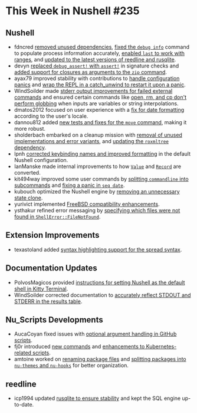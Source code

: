 # This Week in Nushell #235

## Nushell

- fdncred [removed unused dependencies](https://github.com/nushell/nushell/pull/11938), [fixed the `debug info`](https://github.com/nushell/nushell/pull/11909) command to populate process information accurately, [enabled `last` to work with ranges](https://github.com/nushell/nushell/pull/11906), and [updated to the latest versions of reedline and rusqlite](https://github.com/nushell/nushell/pull/11878).
- devyn [replaced `debug_assert!` with `assert!`](https://github.com/nushell/nushell/pull/11937) in signature checks and [added support for closures as arguments to the `zip` command](https://github.com/nushell/nushell/pull/11924).
- ayax79 improved stability with contributions to [handle configuration panics](https://github.com/nushell/nushell/pull/11935) and [wrap the REPL in a catch_unwind to restart it upon a panic](https://github.com/nushell/nushell/pull/11860).
- WindSoilder made [stderr output improvements for failed external commands](https://github.com/nushell/nushell/pull/11914) and ensured certain commands like [open, rm, and cp don't perform globbing](https://github.com/nushell/nushell/pull/11886) when inputs are variables or string interpolations.
- dmatos2012 focused on user experience with a [fix for date formatting](https://github.com/nushell/nushell/pull/11908) according to the user's locale.
- dannou812 added [new tests and fixes for the `move` command](https://github.com/nushell/nushell/pull/11904), making it more robust.
- sholderbach embarked on a cleanup mission with [removal of unused implementations and error variants](https://github.com/nushell/nushell/pull/11903), and [updating the `roxmltree` dependency](https://github.com/nushell/nushell/pull/11876).
- lpnh [corrected keybinding names and improved formatting](https://github.com/nushell/nushell/pull/11889) in the default Nushell configuration.
- IanManske made internal improvements to how [`Value`](https://github.com/nushell/nushell/pull/11885) and [`Record`](https://github.com/nushell/nushell/pull/11810) are converted.
- kit494way improved some user commands by [splitting `commandline` into subcommands](https://github.com/nushell/nushell/pull/11877) and [fixing a panic in `seq date`](https://github.com/nushell/nushell/pull/11871).
- kubouch optimized the Nushell engine by [removing an unnecessary state clone](https://github.com/nushell/nushell/pull/11872).
- yurivict implemented [FreeBSD compatibility enhancements](https://github.com/nushell/nushell/pull/11869).
- ysthakur refined error messaging by [specifying which files were not found in `ShellError::FileNotFound`](https://github.com/nushell/nushell/pull/11868).

## Extension Improvements

- texastoland added [syntax highlighting support for the spread syntax](https://github.com/nushell/vscode-nushell-lang/pull/174).

## Documentation Updates

- PolvosMagicos provided [instructions for setting Nushell as the default shell in Kitty Terminal](https://github.com/nushell/nushell.github.io/pull/1256).
- WindSoilder corrected documentation to [accurately reflect STDOUT and STDERR in the results table](https://github.com/nushell/nushell.github.io/pull/1253).

## Nu_Scripts Developments

- AucaCoyan fixed issues with [optional argument handling in GitHub scripts](https://github.com/nushell/nu_scripts/pull/763).
- fj0r introduced [new commands](https://github.com/nushell/nu_scripts/pull/761) and [enhancements to Kubernetes-related scripts](https://github.com/nushell/nu_scripts/pull/759).
- amtoine worked on [renaming package files](https://github.com/nushell/nu_scripts/pull/701) and [splitting packages into `nu-themes` and `nu-hooks`](https://github.com/nushell/nu_scripts/pull/700) for better organization.

## reedline

- icp1994 updated [rusqlite to ensure stability](https://github.com/nushell/reedline/pull/754) and kept the SQL engine up-to-date.
>
